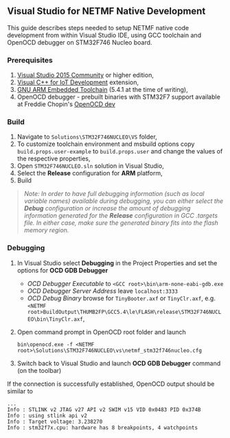 ## Visual Studio for NETMF Native Development

This guide describes steps needed to setup NETMF native code development from
within Visual Studio IDE, using GCC toolchain and OpenOCD debugger on STM32F746
Nucleo board.

### Prerequisites

1. [Visual Studio 2015 Community](https://www.visualstudio.com/en-us/products/visual-studio-community-vs.aspx) or higher edition,
2. [Visual C++ for IoT Development](https://visualstudiogallery.msdn.microsoft.com/35dbae07-8c1a-4f9d-94b7-bac16cad9c01) extension,
3. [GNU ARM Embedded Toolchain](https://launchpad.net/gcc-arm-embedded) (5.4.1 at the time of writing),
4. OpenOCD debugger - prebuilt binaries with STM32F7 support available at Freddie Chopin's [OpenOCD dev](http://www.freddiechopin.info/en/download/category/10-openocd-dev)

### Build

1. Navigate to `Solutions\STM32F746NUCLEO\VS` folder,
2. To customize toolchain environment and msbuild options copy `build.props.user-example` to `build.props.user` and change the values of the respective properties,
3. Open `STM32F746NUCLEO.sln` solution in Visual Studio,
4. Select the **Release** configuration for **ARM** platform,
5. Build

>_Note: In order to have full debugging information (such as local variable names)
available during debugging, you can either select the **Debug** configuration
or increase the amount of debugging information generated for the **Release**
configuration in GCC .targets file. In either case, make sure the generated
binary fits into the flash memory region._

### Debugging

1. In Visual Studio select **Debugging** in the Project Properties and set the options for **OCD GDB Debugger**
    * _OCD Debugger Executable_ to `<GCC root>\bin\arm-none-eabi-gdb.exe`
    * _OCD Debugger Server Address_ leave `localhost:3333`
    * _OCD Debug Binary_ browse for `TinyBooter.axf` or `TinyClr.axf`, e.g. `<NETMF root>BuildOutput\THUMB2FP\GCC5.4\le\FLASH\release\STM32F746NUCLEO\bin\TinyClr.axf`,
2. Open command prompt in OpenOCD root folder and launch

    `bin\openocd.exe -f <NETMF root>\Solutions\STM32F746NUCLEO\vs\netmf_stm32f746nucleo.cfg`

3. Switch back to Visual Studio and launch **OCD GDB Debugger** command (on the toolbar)

If the connection is successfully established, OpenOCD output should be similar to
```
...
Info : STLINK v2 JTAG v27 API v2 SWIM v15 VID 0x0483 PID 0x374B
Info : using stlink api v2
Info : Target voltage: 3.238270
Info : stm32f7x.cpu: hardware has 8 breakpoints, 4 watchpoints
```
